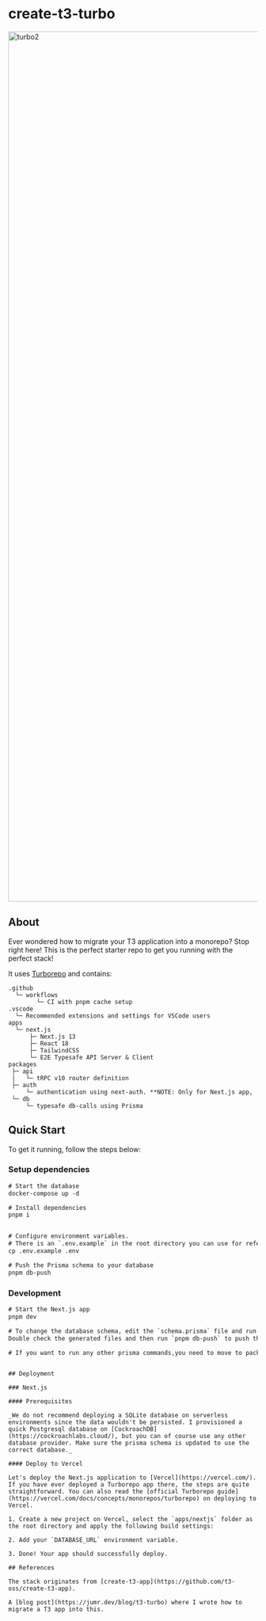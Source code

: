 # create-t3-turbo

<img width="1758" alt="turbo2" src="https://user-images.githubusercontent.com/51714798/202427720-4ec5f285-41a5-4fed-a52f-20b89c5bc1b3.png">

## About

Ever wondered how to migrate your T3 application into a monorepo? Stop right here! This is the perfect starter repo to get you running with the perfect stack!

It uses [Turborepo](https://turborepo.org/) and contains:

```
.github
  └─ workflows
        └─ CI with pnpm cache setup
.vscode
  └─ Recommended extensions and settings for VSCode users
apps
  └─ next.js
      ├─ Next.js 13
      ├─ React 18
      ├─ TailwindCSS
      └─ E2E Typesafe API Server & Client
packages
 ├─ api
 |   └─ tRPC v10 router definition
 ├─ auth
     └─ authentication using next-auth. **NOTE: Only for Next.js app,
 └─ db
     └─ typesafe db-calls using Prisma
```

## Quick Start

To get it running, follow the steps below:

### Setup dependencies

```diff
# Start the database
docker-compose up -d

# Install dependencies
pnpm i


# Configure environment variables.
# There is an `.env.example` in the root directory you can use for reference
cp .env.example .env

# Push the Prisma schema to your database
pnpm db-push
```

### Development

```diff
# Start the Next.js app
pnpm dev

# To change the database schema, edit the `schema.prisma` file and run `pnpm db-migrate:dev` to generate the migration files.
Double check the generated files and then run `pnpm db-push` to push the changes to the database.

# If you want to run any other prisma commands,you need to move to packages/db and then you can use `pnpm prisma ...` to run them on the development database.
```

```

## Deployment

### Next.js

#### Prerequisites

_We do not recommend deploying a SQLite database on serverless environments since the data wouldn't be persisted. I provisioned a quick Postgresql database on [CockroachDB](https://cockroachlabs.cloud/), but you can of course use any other database provider. Make sure the prisma schema is updated to use the correct database._

#### Deploy to Vercel

Let's deploy the Next.js application to [Vercel](https://vercel.com/). If you have ever deployed a Turborepo app there, the steps are quite straightforward. You can also read the [official Turborepo guide](https://vercel.com/docs/concepts/monorepos/turborepo) on deploying to Vercel.

1. Create a new project on Vercel, select the `apps/nextjs` folder as the root directory and apply the following build settings:

2. Add your `DATABASE_URL` environment variable.

3. Done! Your app should successfully deploy.

## References

The stack originates from [create-t3-app](https://github.com/t3-oss/create-t3-app).

A [blog post](https://jumr.dev/blog/t3-turbo) where I wrote how to migrate a T3 app into this.

```

```

```
